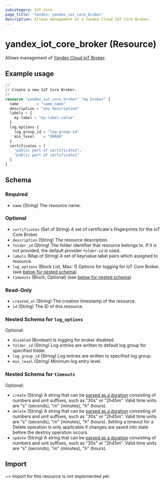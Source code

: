 ```yaml
---
subcategory: IoT Core
page_title: 'Yandex: yandex_iot_core_broker'
description: Allows management of a Yandex Cloud IoT Core Broker.
---
```


# yandex_iot_core_broker (Resource)

Allows management of [Yandex Cloud IoT Broker](https://yandex.cloud/docs/iot-core/quickstart).

## Example usage

```terraform
//
// Create a new IoT Core Broker.
//
resource "yandex_iot_core_broker" "my_broker" {
  name        = "some_name"
  description = "any description"
  labels = {
    my-label = "my-label-value"
  }
  log_options {
    log_group_id = "log-group-id"
    min_level    = "ERROR"
  }
  certificates = [
    "public part of certificate1",
    "public part of certificate2"
  ]
}
```

<!-- schema generated by tfplugindocs -->
## Schema

### Required

- `name` (String) The resource name.

### Optional

- `certificates` (Set of String) A set of certificate's fingerprints for the IoT Core Broker.
- `description` (String) The resource description.
- `folder_id` (String) The folder identifier that resource belongs to. If it is not provided, the default provider `folder-id` is used.
- `labels` (Map of String) A set of key/value label pairs which assigned to resource.
- `log_options` (Block List, Max: 1) Options for logging for IoT Core Broker. (see [below for nested schema](#nestedblock--log_options))
- `timeouts` (Block, Optional) (see [below for nested schema](#nestedblock--timeouts))

### Read-Only

- `created_at` (String) The creation timestamp of the resource.
- `id` (String) The ID of this resource.

<a id="nestedblock--log_options"></a>
### Nested Schema for `log_options`

Optional:

- `disabled` (Boolean) Is logging for broker disabled.
- `folder_id` (String) Log entries are written to default log group for specified folder.
- `log_group_id` (String) Log entries are written to specified log group.
- `min_level` (String) Minimum log entry level.


<a id="nestedblock--timeouts"></a>
### Nested Schema for `timeouts`

Optional:

- `create` (String) A string that can be [parsed as a duration](https://pkg.go.dev/time#ParseDuration) consisting of numbers and unit suffixes, such as "30s" or "2h45m". Valid time units are "s" (seconds), "m" (minutes), "h" (hours).
- `delete` (String) A string that can be [parsed as a duration](https://pkg.go.dev/time#ParseDuration) consisting of numbers and unit suffixes, such as "30s" or "2h45m". Valid time units are "s" (seconds), "m" (minutes), "h" (hours). Setting a timeout for a Delete operation is only applicable if changes are saved into state before the destroy operation occurs.
- `update` (String) A string that can be [parsed as a duration](https://pkg.go.dev/time#ParseDuration) consisting of numbers and unit suffixes, such as "30s" or "2h45m". Valid time units are "s" (seconds), "m" (minutes), "h" (hours).

## Import

~> Import for this resource is not implemented yet.
